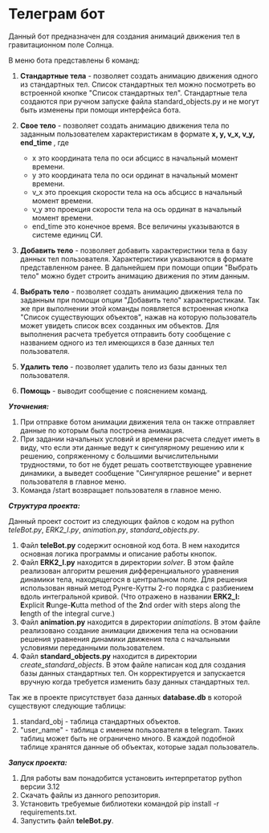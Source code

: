 # Телеграм бот

Данный бот предназначен для создания анимаций движения тел в гравитационном поле Солнца.

В меню бота представлены 6 команд:

1) <b>Стандартные тела</b> - позволяет создать анимацию движения одного из стандартных тел. Список стандартных тел
   можно посмотреть во встроенной кнопке "Список стандартных тел". Стандартные тела создаются при ручном запуске файла
   standard_objects.py и не могут быть изменены при помощи интерфейса бота.
2) <b>Свое тело</b> - позволяет создать анимацию движения тела по заданным пользователем характеристикам в формате
   <b> x, y, v_x, v_y, end_time </b>, где

    - x это координата тела по оси абсцисс в начальный момент времени.
    - y это координата тела по оси ординат в начальный момент времени.
    - v_x это проекция скорости тела на ось абсцисс в начальный момент времени.
    - v_y это проекция скорости тела на ось ординат в начальный момент времени.
    - end_time это конечное время.
      Все величины указываются в системе единиц СИ.

3) <b>Добавить тело</b> - позволяет добавить характеристики тела в базу данных тел пользователя. Характеристики
   указываются в формате представленном ранее. В дальнейшем при помощи опции "Выбрать тело" можно будет строить
   анимацию движения по этим данным.
4) <b>Выбрать тело</b> - позволяет создать анимацию движения тела по заданным при помощи опции "Добавить тело"
   характеристикам. Так же при выполнении этой команды появляется встроенная кнопка "Список существующих объектов",
   нажав на которую пользователь может увидеть список всех созданных им объектов. Для выполнения расчета требуется
   отправить боту сообщение с названием одного из тел имеющихся в базе данных тел пользователя.
5) <b>Удалить тело</b> - позволяет удалить тело из базы данных тел пользователя.
6) <b>Помощь</b> - выводит сообщение с пояснением команд.

***Уточнения:***

1) При отправке ботом анимации движения тела он также отправляет данные по которым была построена анимация.
2) При задании начальных условий и времени расчета следует иметь в виду, что если эти данные ведут к сингулярному
   решению или к решению, сопряженному с большими вычислительными трудностями, то бот не будет решать соответствующее
   уравнение динамики, а выведет сообщение "Сингулярное решение" и вернет пользователя в главное меню.
3) Команда /start возвращает пользователя в главное меню.

***Структура проекта:***

Данный проект состоит из следующих файлов с кодом на python _teleBot.py_, _ERK2_l.py_, _animation.py_, 
_standard_objects.py_.

1) Файл __teleBot.py__ содержит основной код бота. В нем находится основная логика программы и описание работы кнопок.
2) Файл __ERK2_l.py__ находится в директории _solver_. В этом файле реализован алгоритм решения дифференциального
   уравнения динамики тела, находящегося в центральном поле. Для решения использован явный метод Рунге-Кутты 2-го
   порядка с разбиением вдоль интегральной кривой.
   (Что отражено в названии <b>ERK2_l:</b> <b>E</b>xplicit <b>R</b>unge-<b>K</b>utta method of the <b>2</b>nd order with steps
   along the <b>l</b>ength of the integral curve.)
3) Файл __animation.py__ находится в директории _animations_. В этом файле реализовано создание анимации движения 
тела на основании решения уравнения динамики движения тела с начальными условиями переданными пользователем.
4) Файл __standard_objects.py__ находится в директории _create_standard_objects_. В этом файле написан код для
создания базы данных стандартных тел. Он корректируется и запускается вручную когда требуется изменить базу данных
стандартных тел. 

Так же в проекте присутствует база данных __database.db__ в которой существуют следующие таблицы:
1) standard_obj - таблица стандартных объектов.
2) "user_name" - таблица с именем пользователя в telegram. Таких таблиц может быть не ограничено много. В каждой
подобной таблице хранятся данные об объектах, которые задал пользователь. 

***Запуск проекта:***
1) Для работы вам понадобится установить интерпретатор python версии 3.12
2) Скачать файлы из данного репозитория. 
3) Установить требуемые библиотеки командой pip install -r requirements.txt.
4) Запустить файл __teleBot.py__.